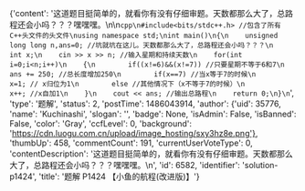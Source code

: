 {'content': '这道题目挺简单的，就看你有没有仔细审题。天数都那么大了，总路程还会小吗？？？嘿嘿嘿。\n\n```cpp\n#include<bits/stdc++.h> //包含了所有C++头文件的头文件\nusing namespace std;\nint main()\n{\n    unsigned long long n,ans=0; //坑就坑在这儿。天数都那么大了，总路程还会小吗？？？\n    int x;\n    cin >> x >> n; //输入星期和持续天数\n    for(int i=0;i<n;i++)\n    {\n        if((x!=6)&&(x!=7)) //只要星期不等于6和7\n            ans += 250; //总长度增加250\n        if(x==7) //当x等于7的时候\n        x=1; // x归位为1\n        else //其他情况下（x不等于7的时候）\n            x++; //x自加1\n    }\n    cout << ans; //输出总路程\n    return 0;\n}\n```', 'type': '题解', 'status': 2, 'postTime': 1486043914, 'author': {'uid': 35776, 'name': 'Kuchinashi', 'slogan': '', 'badge': None, 'isAdmin': False, 'isBanned': False, 'color': 'Gray', 'ccfLevel': 0, 'background': 'https://cdn.luogu.com.cn/upload/image_hosting/sxy3hz8e.png'}, 'thumbUp': 458, 'commentCount': 191, 'currentUserVoteType': 0, 'contentDescription': '这道题目挺简单的，就看你有没有仔细审题。天数都那么大了，总路程还会小吗？？？嘿嘿嘿。\n', 'id': 6582, 'identifier': 'solution-p1424', 'title': '题解 P1424 【小鱼的航程(改进版)】'}